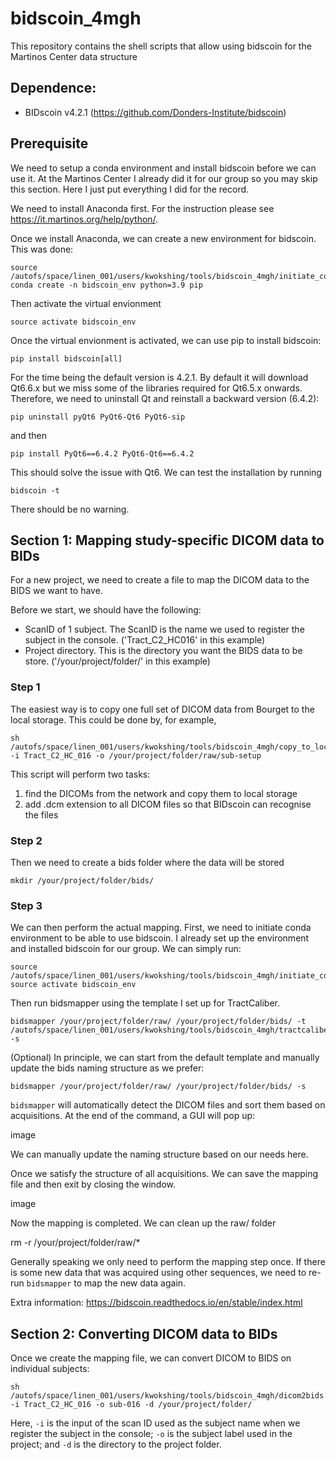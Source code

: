 # bidscoin_4mgh

This repository contains the shell scripts that allow using bidscoin for the Martinos Center data structure

## Dependence:

- BIDscoin v4.2.1 (https://github.com/Donders-Institute/bidscoin)

## Prerequisite

We need to setup a conda environment and install bidscoin before we can use it. At the Martinos Center I already did it for our group so you may skip this section. Here I just put everything I did for the record.

We need to install Anaconda first. For the instruction please see https://it.martinos.org/help/python/.

Once we install Anaconda, we can create a new environment for bidscoin. This was done:

```
source /autofs/space/linen_001/users/kwokshing/tools/bidscoin_4mgh/initiate_conda.sh 
conda create -n bidscoin_env python=3.9 pip
```

Then activate the virtual envionment
```
source activate bidscoin_env
```

Once the virtual envionment is activated, we can use pip to install bidscoin:
```
pip install bidscoin[all] 
```

For the time being the default version is 4.2.1. By default it will download Qt6.6.x but we miss some of the libraries required for Qt6.5.x onwards. Therefore, we need to uninstall Qt and reinstall a backward version (6.4.2):

```
pip uninstall pyQt6 PyQt6-Qt6 PyQt6-sip
```

and then

```
pip install PyQt6==6.4.2 PyQt6-Qt6==6.4.2
```
This should solve the issue with Qt6. We can test the installation by running

```
bidscoin -t 
```

There should be no warning.

## Section 1: Mapping study-specific DICOM data to BIDs

For a new project, we need to create a file to map the DICOM data to the BIDS we want to have.

Before we start, we should have the following:

- ScanID of 1 subject. The ScanID is the name we used to register the subject in the console. ('Tract_C2_HC016' in this example)
- Project directory. This is the directory you want the BIDS data to be store. ('/your/project/folder/' in this example)

### Step 1

The easiest way is to copy one full set of DICOM data from Bourget to the local storage. This could be done by, for example,

```
sh /autofs/space/linen_001/users/kwokshing/tools/bidscoin_4mgh/copy_to_local.sh -i Tract_C2_HC_016 -o /your/project/folder/raw/sub-setup
```

This script will perform two tasks:
1. find the DICOMs from the network and copy them to local storage
2. add .dcm extension to all DICOM files so that BIDscoin can recognise the files

### Step 2

Then we need to create a bids folder where the data will be stored

```
mkdir /your/project/folder/bids/
```

### Step 3

We can then perform the actual mapping. First, we need to initiate conda environment to be able to use bidscoin. I already set up the environment and installed bidscoin for our group. We can simply run:

```
source /autofs/space/linen_001/users/kwokshing/tools/bidscoin_4mgh/initiate_conda.sh 
source activate bidscoin_env
```

Then run bidsmapper using the template I set up for TractCaliber. 

```
bidsmapper /your/project/folder/raw/ /your/project/folder/bids/ -t  /autofs/space/linen_001/users/kwokshing/tools/bidscoin_4mgh/tractcaliber_template.yaml -s 
```

(Optional) In principle, we can start from the default template and manually update the bids naming structure as we prefer:
```
bidsmapper /your/project/folder/raw/ /your/project/folder/bids/ -s 
```

`bidsmapper` will automatically detect the DICOM files and sort them based on acquisitions. At the end of the command, a GUI will pop up:

image

We can manually update the naming structure based on our needs here.

Once we satisfy the structure of all acquisitions. We can save the mapping file and then exit by closing the window.

image

Now the mapping is completed. We can clean up the raw/ folder

rm -r /your/project/folder/raw/*

Generally speaking we only need to perform the mapping step once. If there is some new data that was acquired using other sequences, we need to re-run `bidsmapper` to map the new data again.

Extra information: https://bidscoin.readthedocs.io/en/stable/index.html

## Section 2: Converting DICOM data to BIDs 

Once we create the mapping file, we can convert DICOM to BIDS on individual subjects:

```
sh /autofs/space/linen_001/users/kwokshing/tools/bidscoin_4mgh/dicom2bids.sh -i Tract_C2_HC_016 -o sub-016 -d /your/project/folder/
```

Here, `-i` is the input of the scan ID used as the subject name when we register the subject in the console; `-o` is the subject label used in the project; and `-d` is the directory to the project folder.
